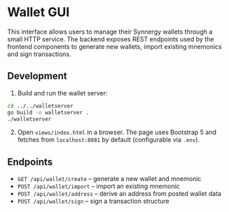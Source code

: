 # Wallet GUI

This interface allows users to manage their Synnergy wallets through a small HTTP
service. The backend exposes REST endpoints used by the frontend components to
generate new wallets, import existing mnemonics and sign transactions.

## Development

1. Build and run the wallet server:

```bash
cd ../../walletserver
go build -o walletserver .
./walletserver
```

2. Open `views/index.html` in a browser. The page uses Bootstrap 5 and fetches
from `localhost:8081` by default (configurable via `.env`).

## Endpoints

- `GET /api/wallet/create` – generate a new wallet and mnemonic
- `POST /api/wallet/import` – import an existing mnemonic
- `POST /api/wallet/address` – derive an address from posted wallet data
- `POST /api/wallet/sign` – sign a transaction structure

